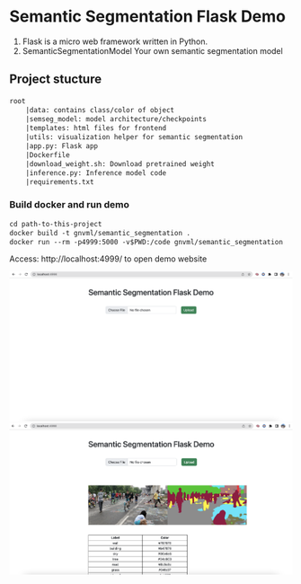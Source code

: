 # Semantic Segmentation Flask Demo

1) Flask is a micro web framework written in Python.
2) SemanticSegmentationModel Your own semantic segmentation model

## Project stucture
```
root
    |data: contains class/color of object
    |semseg_model: model architecture/checkpoints
    |templates: html files for frontend
    |utils: visualization helper for semantic segmentation
    |app.py: Flask app
    |Dockerfile
    |download_weight.sh: Download pretrained weight
    |inference.py: Inference model code
    |requirements.txt
```

### Build docker and run demo

```
cd path-to-this-project
docker build -t gnvml/semantic_segmentation .
docker run --rm -p4999:5000 -v$PWD:/code gnvml/semantic_segmentation
```

Access: http://localhost:4999/ to open demo website

![Homepage](image/home_page.png)
![Demo](image/result.png)